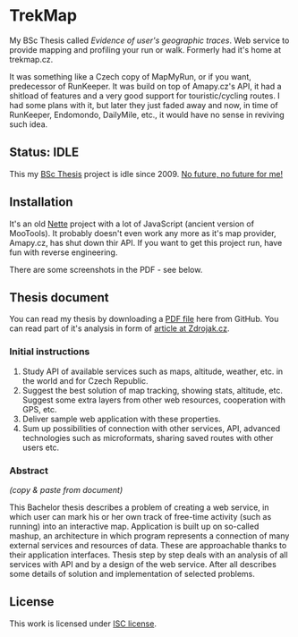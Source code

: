 
# TrekMap

My BSc Thesis called _Evidence of user's geographic traces_. Web service to provide mapping and profiling your run or walk. Formerly had it's home at trekmap.cz.

It was something like a Czech copy of MapMyRun, or if you want, predecessor of RunKeeper. It was build on top of Amapy.cz's API, it had a shitload of features and a very good support for touristic/cycling routes. I had some plans with it, but later they just faded away and now, in time of RunKeeper, Endomondo, DailyMile, etc., it would have no sense in reviving such idea.

## Status: IDLE

This my [BSc Thesis](http://www.fit.vut.cz) project is idle since 2009. [No future, no future for me!](https://www.youtube.com/watch?v=yqrAPOZxgzU)

## Installation

It's an old [Nette](http://www.nette.org) project with a lot of JavaScript (ancient version of MooTools). It probably doesn't even work any more as it's map provider, Amapy.cz, has shut down thir API. If you want to get this project run, have fun with reverse engineering.

There are some screenshots in the PDF - see below.

## Thesis document

You can read my thesis by downloading a [PDF file](https://github.com/downloads/honzajavorek/trekmap/projekt.pdf) here from GitHub. You can read part of it's analysis in form of [article at Zdrojak.cz](http://www.zdrojak.cz/clanky/api-k-ceskym-turistickym-mapam/).

### Initial instructions

1. Study API of available services such as maps, altitude, weather, etc. in the world and for Czech Republic.
2. Suggest the best solution of map tracking, showing stats, altitude, etc. Suggest some extra layers from other web resources, cooperation with GPS, etc.
3. Deliver sample web application with these properties.
4. Sum up possibilities of connection with other services, API, advanced technologies such as microformats, sharing saved routes with other users etc.

### Abstract

_(copy & paste from document)_

This Bachelor thesis describes a problem of creating a web service, in which user can mark his or her own track of free-time activity (such as running) into an interactive map. Application is built up on so-called mashup, an architecture in which program represents a connection of many external services and resources of data. These are approachable thanks to their application interfaces. Thesis step by step deals with an analysis of all services with API and by a design of the web service. After all describes some details of solution and implementation of selected problems.

## License

This work is licensed under [ISC license](https://en.wikipedia.org/wiki/ISC_license).
